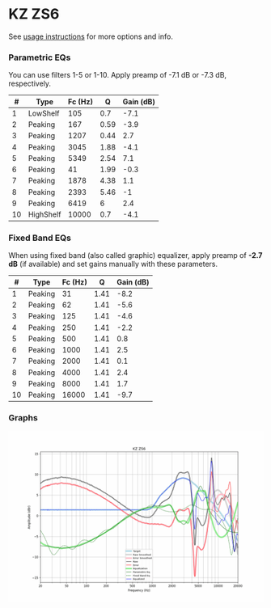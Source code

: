 # KZ ZS6
See [usage instructions](https://github.com/jaakkopasanen/AutoEq#usage) for more options and info.

### Parametric EQs
You can use filters 1-5 or 1-10. Apply preamp of -7.1 dB or -7.3 dB, respectively.

|   # | Type      |   Fc (Hz) |    Q |   Gain (dB) |
|-----|-----------|-----------|------|-------------|
|   1 | LowShelf  |       105 | 0.7  |        -7.1 |
|   2 | Peaking   |       167 | 0.59 |        -3.9 |
|   3 | Peaking   |      1207 | 0.44 |         2.7 |
|   4 | Peaking   |      3045 | 1.88 |        -4.1 |
|   5 | Peaking   |      5349 | 2.54 |         7.1 |
|   6 | Peaking   |        41 | 1.99 |        -0.3 |
|   7 | Peaking   |      1878 | 4.38 |         1.1 |
|   8 | Peaking   |      2393 | 5.46 |        -1   |
|   9 | Peaking   |      6419 | 6    |         2.4 |
|  10 | HighShelf |     10000 | 0.7  |        -4.1 |

### Fixed Band EQs
When using fixed band (also called graphic) equalizer, apply preamp of **-2.7 dB** (if available) and set gains manually with these parameters.

|   # | Type    |   Fc (Hz) |    Q |   Gain (dB) |
|-----|---------|-----------|------|-------------|
|   1 | Peaking |        31 | 1.41 |        -8.2 |
|   2 | Peaking |        62 | 1.41 |        -5.6 |
|   3 | Peaking |       125 | 1.41 |        -4.6 |
|   4 | Peaking |       250 | 1.41 |        -2.2 |
|   5 | Peaking |       500 | 1.41 |         0.8 |
|   6 | Peaking |      1000 | 1.41 |         2.5 |
|   7 | Peaking |      2000 | 1.41 |         0.1 |
|   8 | Peaking |      4000 | 1.41 |         2.4 |
|   9 | Peaking |      8000 | 1.41 |         1.7 |
|  10 | Peaking |     16000 | 1.41 |        -9.7 |

### Graphs
![](./KZ%20ZS6.png)
